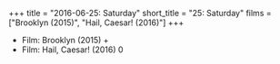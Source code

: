 +++
title = "2016-06-25: Saturday"
short_title = "25: Saturday"
films = ["Brooklyn (2015)", "Hail, Caesar! (2016)"]
+++


* Film: Brooklyn (2015) +
* Film: Hail, Caesar! (2016) 0
